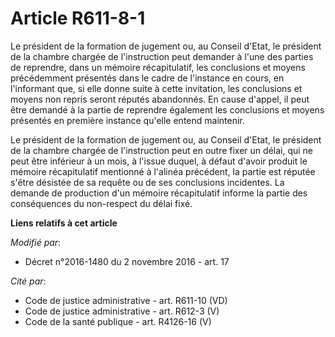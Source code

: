 # Article R611-8-1

Le président de la formation de jugement ou, au Conseil d'Etat, le président de la  chambre chargée de l'instruction peut
demander à l'une des parties de reprendre, dans un mémoire récapitulatif, les conclusions et moyens précédemment présentés
dans le cadre de l'instance en cours, en l'informant que, si elle donne suite à cette invitation, les conclusions et moyens
non repris seront réputés abandonnés. En cause d'appel, il peut être demandé à la partie de reprendre également les
conclusions et moyens présentés en première instance qu'elle entend maintenir.

Le président de la formation de jugement ou, au Conseil d'Etat, le président de la chambre chargée de l'instruction peut en
outre fixer un délai, qui ne peut être inférieur à un mois, à l'issue duquel, à défaut d'avoir produit le mémoire
récapitulatif mentionné à l'alinéa précédent, la partie est réputée s'être désistée de sa requête ou de ses conclusions
incidentes. La demande de production d'un mémoire récapitulatif informe la partie des conséquences du non-respect du délai
fixé.

**Liens relatifs à cet article**

_Modifié par_:

  - Décret n°2016-1480 du 2 novembre 2016 - art. 17

_Cité par_:

  - Code de justice administrative - art. R611-10 (VD)
  - Code de justice administrative - art. R612-3 (V)
  - Code de la santé publique - art. R4126-16 (V)
